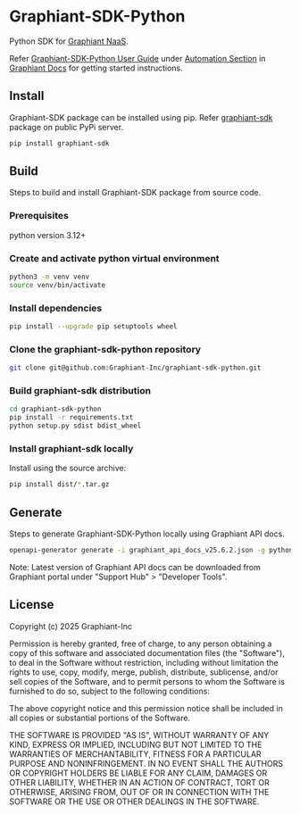 # Graphiant-SDK-Python

Python SDK for [Graphiant NaaS](https://www.graphiant.com).

Refer [Graphiant-SDK-Python User Guide](https://docs.graphiant.com/docs/graphiant-sdk-python) under [Automation Section](https://docs.graphiant.com/docs/automation) in [Graphiant Docs](https://docs.graphiant.com/) for getting started instructions.

## Install

Graphiant-SDK package can be installed using pip. Refer [graphiant-sdk](https://pypi.org/project/graphiant-sdk/) package on public PyPi server.

```sh
pip install graphiant-sdk
```

## Build

Steps to build and install Graphiant-SDK package from source code.

### Prerequisites

python version 3.12+

### Create and activate python virtual environment
```sh
python3 -m venv venv
source venv/bin/activate
```

### Install dependencies
```sh
pip install --upgrade pip setuptools wheel
```

### Clone the graphiant-sdk-python repository
```sh
git clone git@github.com:Graphiant-Inc/graphiant-sdk-python.git
```

### Build graphiant-sdk distribution
```sh
cd graphiant-sdk-python
pip install -r requirements.txt
python setup.py sdist bdist_wheel
```

### Install graphiant-sdk locally

Install using the source archive:

```sh
pip install dist/*.tar.gz
```

## Generate

Steps to generate Graphiant-SDK-Python locally using Graphiant API docs. 

```sh
openapi-generator generate -i graphiant_api_docs_v25.6.2.json -g python --git-user-id Graphiant-Inc --git-repo-id graphiant-sdk-python --package-name graphiant_sd
```
Note: Latest version of Graphiant API docs can be downloaded from Graphiant portal under "Support Hub" > "Developer Tools".

## License

Copyright (c) 2025 Graphiant-Inc

Permission is hereby granted, free of charge, to any person obtaining a copy
of this software and associated documentation files (the "Software"), to deal
in the Software without restriction, including without limitation the rights
to use, copy, modify, merge, publish, distribute, sublicense, and/or sell
copies of the Software, and to permit persons to whom the Software is
furnished to do so, subject to the following conditions:

The above copyright notice and this permission notice shall be included in all
copies or substantial portions of the Software.

THE SOFTWARE IS PROVIDED "AS IS", WITHOUT WARRANTY OF ANY KIND, EXPRESS OR
IMPLIED, INCLUDING BUT NOT LIMITED TO THE WARRANTIES OF MERCHANTABILITY,
FITNESS FOR A PARTICULAR PURPOSE AND NONINFRINGEMENT. IN NO EVENT SHALL THE
AUTHORS OR COPYRIGHT HOLDERS BE LIABLE FOR ANY CLAIM, DAMAGES OR OTHER
LIABILITY, WHETHER IN AN ACTION OF CONTRACT, TORT OR OTHERWISE, ARISING FROM,
OUT OF OR IN CONNECTION WITH THE SOFTWARE OR THE USE OR OTHER DEALINGS IN THE
SOFTWARE.

